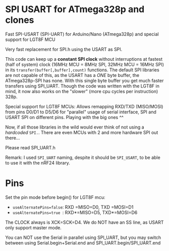 # SPI USART for ATmega328p and clones
 Fast SPI-USART (SPI-UART) for Arduino/Nano (ATmega328p) and special support for LGT8F MCU


 Very fast replacement for SPI.h using the USART as SPI.

 This code can keep up a **constant SPI clock** without interruptions at fastest (half of system) clock (16MHz MCU = 8MHz SPI, 32MHz MCU = 16MHz SPI) in its `transfer(buffer[,buffer],count)` functions. The default SPI libraries are not capable of this, as the USART has a *ONE* byte buffer, the ATmega328p-SPI has none. With this single byte buffer you get much faster transfers using SPI_UART. Though the code was written with the LGT8F in mind, it now also works on the "slower" (more cpu cycles per instruction) 328p.

 Special support for LGT8F MCUs: Allows remapping RXD/TXD (MISO/MOSI) from pins D0/D1 to D5/D6 for "parallel" usage of serial interface, SPI and USART SPI on different pins. Playing with the big ones ^^ 

 Now, if all those libraries in the wild would ever think of not using a *hardcoded* `SPI.`. There are even MCUs with 2 and more hardware SPI out there...

 Please read SPI_UART.h

 Remark: I used `SPI_UART` naming, despite it should be `SPI_USART`, to be able to use it with the nRF24 library.

 
# Pins
 Set the pin mode before begin() for LGT8F mcu:
 - `useAlternatePins=false`: RXD =MISO=D0, TXD =MOSI=D1
 - `useAlternatePins=true `: RXD*=MISO=D5, TXD*=MOSI=D6

 The CLOCK always is XCK=SCK=D4. We do NOT have an SS line, as USART only support master mode.

 You can NOT use the Serial in parallel using SPI_UART, but you may switch between using Serial.begin+Serial.end and SPI_UART.begin/SPI_UART.end

